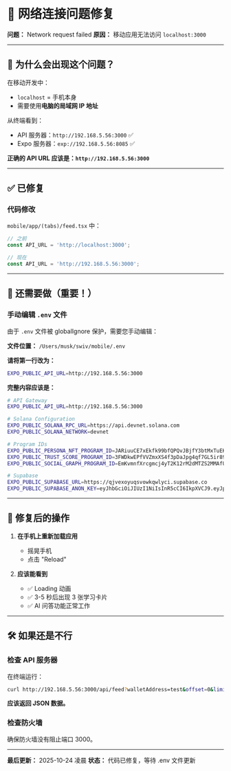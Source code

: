 # 🔧 网络连接问题修复

**问题：** Network request failed
**原因：** 移动应用无法访问 `localhost:3000`

---

## 📱 为什么会出现这个问题？

在移动开发中：
- `localhost` = 手机本身
- 需要使用**电脑的局域网 IP 地址**

从终端看到：
- API 服务器：`http://192.168.5.56:3000` ✅
- Expo 服务器：`exp://192.168.5.56:8085` ✅

**正确的 API URL 应该是：`http://192.168.5.56:3000`**

---

## ✅ 已修复

### 代码修改
`mobile/app/(tabs)/feed.tsx` 中：
```typescript
// 之前
const API_URL = 'http://localhost:3000';

// 现在
const API_URL = 'http://192.168.5.56:3000';
```

---

## 🔧 还需要做（重要！）

### 手动编辑 `.env` 文件

由于 `.env` 文件被 globalIgnore 保护，需要您手动编辑：

**文件位置：** `/Users/musk/swiv/mobile/.env`

**请将第一行改为：**
```bash
EXPO_PUBLIC_API_URL=http://192.168.5.56:3000
```

**完整内容应该是：**
```bash
# API Gateway
EXPO_PUBLIC_API_URL=http://192.168.5.56:3000

# Solana Configuration
EXPO_PUBLIC_SOLANA_RPC_URL=https://api.devnet.solana.com
EXPO_PUBLIC_SOLANA_NETWORK=devnet

# Program IDs
EXPO_PUBLIC_PERSONA_NFT_PROGRAM_ID=JARiuuCE7xEkfk99bfQPQvJBjfY3btMxTuEKQ8ArzfQ9
EXPO_PUBLIC_TRUST_SCORE_PROGRAM_ID=3FWDkwEPfVVZmxXS4f3pDaJpg4qf7GL5ir89DtXSwAjR
EXPO_PUBLIC_SOCIAL_GRAPH_PROGRAM_ID=EmKvmnfXrcgmcj4yT2K12rM2dMTZS2MMAfUB8769veHK

# Supabase
EXPO_PUBLIC_SUPABASE_URL=https://qjvexoyuqsvowkqwlyci.supabase.co
EXPO_PUBLIC_SUPABASE_ANON_KEY=eyJhbGciOiJIUzI1NiIsInR5cCI6IkpXVCJ9.eyJpc3MiOiJzdXBhYmFzZSIsInJlZiI6InFqdmV4b3l1cXN2b3drcXdseWNpIiwicm9sZSI6ImFub24iLCJpYXQiOjE3NjEyODcwMjIsImV4cCI6MjA3Njg2MzAyMn0.4q7yzSEWu6C7o61gUS9d4n0QZkGN5TZLp5wDZZHdcKE
```

---

## 🔄 修复后的操作

1. **在手机上重新加载应用**
   - 摇晃手机
   - 点击 "Reload"

2. **应该能看到**
   - ✅ Loading 动画
   - ✅ 3-5 秒后出现 3 张学习卡片
   - ✅ AI 问答功能正常工作

---

## 🛠️ 如果还是不行

### 检查 API 服务器
在终端运行：
```bash
curl http://192.168.5.56:3000/api/feed?walletAddress=test&offset=0&limit=3
```

**应该返回 JSON 数据。**

### 检查防火墙
确保防火墙没有阻止端口 3000。

---

**最后更新：** 2025-10-24 凌晨
**状态：** 代码已修复，等待 .env 文件更新




